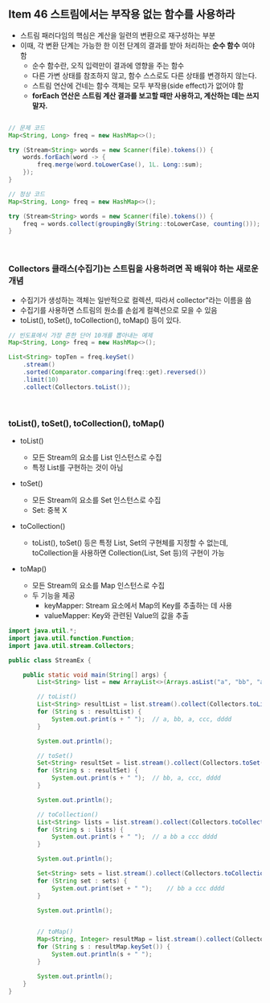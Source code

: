 ## Item 46 스트림에서는 부작용 없는 함수를 사용하라
  - 스트림 패러다임의 핵심은 계산을 일련의 변환으로 재구성하는 부분
  - 이때, 각 변환 단계는 가능한 한 이전 단계의 결과를 받아 처리하는 **순수 함수** 여야 함
    - 순수 함수란, 오직 입력만이 결과에 영향을 주는 함수
    - 다른 가변 상태를 참조하지 않고, 함수 스스로도 다른 상태를 변경하지 않는다.
    - 스트림 연산에 건네는 함수 객체는 모두 부작용(side effect)가 없어야 함
    - **forEach 연산은 스트림 계산 결과를 보고할 때만 사용하고, 계산하는 데는 쓰지 말자.**
    
```java

// 문제 코드
Map<String, Long> freq = new HashMap<>();

try (Stream<String> words = new Scanner(file).tokens()) {
    words.forEach(word -> {
        freq.merge(word.toLowerCase(), 1L. Long::sum);
    });
}

// 정상 코드
Map<String, Long> freq = new HashMap<>();

try (Stream<String> words = new Scanner(file).tokens()) {
    freq = words.collect(groupingBy(String::toLowerCase, counting()));
}
```

<br>

### Collectors 클래스(수집기)는 스트림을 사용하려면 꼭 배워야 하는 새로운 개념
  - 수집기가 생성하는 객체는 일반적으로 컬렉션, 따라서 collector"라는 이름을 씀
  - 수집기를 사용하면 스트림의 원소를 손쉽게 컬렉션으로 모을 수 있음
  - toList(), toSet(), toCollection(), toMap() 등이 있다.
  
  
```java
// 빈도표에서 가장 흔한 단어 10개를 뽑아내는 예제
Map<String, Long> freq = new HashMap<>();

List<String> topTen = freq.keySet()
    .stream()
    .sorted(Comparator.comparing(freq::get).reversed())
    .limit(10)
    .collect(Collectors.toList());
```

<br>

### toList(), toSet(), toCollection(), toMap()
  - toList()
    - 모든 Stream의 요소를 List 인스턴스로 수집
    - 특정 List를 구현하는 것이 아님
    
  - toSet()
    - 모든 Stream의 요소를 Set 인스턴스로 수집
    - Set: 중복 X
  
  - toCollection()
    - toList(), toSet() 등은 특정 List, Set의 구현체를 지정할 수 없는데, toCollection을 사용하면 Collection(List, Set 등)의 구현이 가능
    
  - toMap()
    - 모든 Stream의 요소를 Map 인스턴스로 수집
    - 두 기능을 제공
      - keyMapper: Stream 요소에서 Map의 Key를 추출하는 데 사용
      - valueMapper: Key와 관련된 Value의 값을 추출

```java
import java.util.*;
import java.util.function.Function;
import java.util.stream.Collectors;

public class StreamEx {

    public static void main(String[] args) {
        List<String> list = new ArrayList<>(Arrays.asList("a", "bb", "a", "ccc", "dddd"));

        // toList()
        List<String> resultList = list.stream().collect(Collectors.toList());
        for (String s : resultList) {
            System.out.print(s + " ");  // a, bb, a, ccc, dddd
        }

        System.out.println();

        // toSet()
        Set<String> resultSet = list.stream().collect(Collectors.toSet());
        for (String s : resultSet) {
            System.out.print(s + " ");  // bb, a, ccc, dddd
        }

        System.out.println();

        // toCollection()
        List<String> lists = list.stream().collect(Collectors.toCollection(LinkedList::new));
        for (String s : lists) {
            System.out.print(s + " ");  // a bb a ccc dddd
        }

        System.out.println();

        Set<String> sets = list.stream().collect(Collectors.toCollection(HashSet::new));
        for (String set : sets) {
            System.out.print(set + " ");    // bb a ccc dddd
        }

        System.out.println();


        // toMap()
        Map<String, Integer> resultMap = list.stream().collect(Collectors.toMap(Function.identity(), String::length));
        for (String s : resultMap.keySet()) {
            System.out.println(s + " ");
        }

        System.out.println();
    }
}

```
